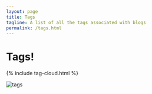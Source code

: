 ```yaml
---
layout: page
title: Tags
tagline: A list of all the tags associated with blogs
permalink: /tags.html
---
```


# Tags!

{% include tag-cloud.html %}

![tags](http://www.hilariousgifs.com/i/qrLEV.gif)
